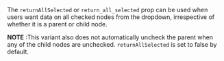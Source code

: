 The `returnAllSelected` or `return_all_selected` prop can be used when users want data on all checked nodes from the dropdown, irrespective of whether it is a parent or child node. 

__NOTE__ :This variant also does not automatically uncheck the parent when any of the child nodes are unchecked. `returnAllSelected` is set to false by default. 